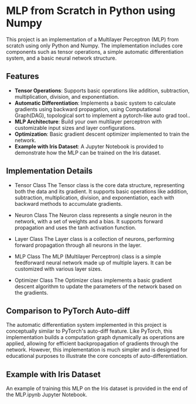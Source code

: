 # MLP from Scratch in Python using Numpy

This project is an implementation of a Multilayer Perceptron (MLP) from scratch using only Python and Numpy. The implementation includes core components such as tensor operations, a simple automatic differentiation system, and a basic neural network structure.


## Features

- **Tensor Operations**: Supports basic operations like addition, subtraction, multiplication, division, and exponentiation.
- **Automatic Differentiation**: Implements a basic system to calculate gradients using backward propagation, using Computational Graph(DAG), topological sort to implement a pytorch-like auto grad tool..
- **MLP Architecture**: Build your own multilayer perceptron with customizable input sizes and layer configurations.
- **Optimization**: Basic gradient descent optimizer implemented to train the network.
- **Example with Iris Dataset**: A Jupyter Notebook is provided to demonstrate how the MLP can be trained on the Iris dataset.

## Implementation Details

* Tensor Class
The Tensor class is the core data structure, representing both the data and its gradient. It supports basic operations like addition, subtraction, multiplication, division, and exponentiation, each with backward methods to accumulate gradients.

* Neuron Class
The Neuron class represents a single neuron in the network, with a set of weights and a bias. It supports forward propagation and uses the tanh activation function.

* Layer Class
The Layer class is a collection of neurons, performing forward propagation through all neurons in the layer.

* MLP Class
The MLP (Multilayer Perceptron) class is a simple feedforward neural network made up of multiple layers. It can be customized with various layer sizes.

* Optimizer Class
The Optimizer class implements a basic gradient descent algorithm to update the parameters of the network based on the gradients.

## Comparison to PyTorch Auto-diff
The automatic differentiation system implemented in this project is conceptually similar to PyTorch's auto-diff feature. Like PyTorch, this implementation builds a computation graph dynamically as operations are applied, allowing for efficient backpropagation of gradients through the network. However, this implementation is much simpler and is designed for educational purposes to illustrate the core concepts of auto-differentiation.

## Example with Iris Dataset
An example of training this MLP on the Iris dataset is provided in the end of the MLP.ipynb Jupyter Notebook.

